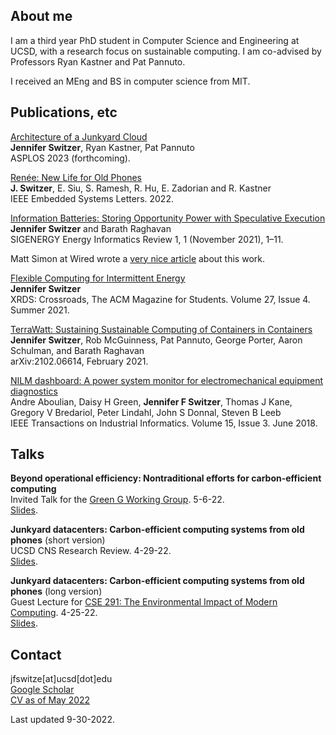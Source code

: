 ## About me
I am a third year PhD student in Computer Science and Engineering at UCSD, with a research focus on sustainable computing. I am co-advised by Professors Ryan Kastner and Pat Pannuto. 

I received an MEng and BS in computer science from MIT.

## Publications, etc 

[Architecture of a Junkyard Cloud](https://arxiv.org/abs/2110.06870)<br/>
**Jennifer Switzer**, Ryan Kastner, Pat Pannuto<br/>
ASPLOS 2023 (forthcoming).

[Renée: New Life for Old Phones](https://ieeexplore.ieee.org/document/9695989)<br/>
**J. Switzer**, E. Siu, S. Ramesh, R. Hu, E. Zadorian and R. Kastner<br/>
IEEE Embedded Systems Letters. 2022.

[Information Batteries: Storing Opportunity Power with Speculative Execution](https://dl.acm.org/doi/abs/10.1145/3508467.3508468)<br/>
**Jennifer Switzer** and Barath Raghavan<br/>
SIGENERGY Energy Informatics Review 1, 1 (November 2021), 1–11.

Matt Simon at Wired wrote a [very nice article](https://www.wired.com/story/maybe-green-energy-needs-information-batteries-too/) about this work.

[Flexible Computing for Intermittent Energy](https://dl.acm.org/doi/pdf/10.1145/3466861)<br/>
**Jennifer Switzer**<br/>
XRDS: Crossroads, The ACM Magazine for Students. Volume 27, Issue 4. Summer 2021.

[TerraWatt: Sustaining Sustainable Computing of Containers in Containers](https://arxiv.org/abs/2102.06614)<br/>
**Jennifer Switzer**, Rob McGuinness, Pat Pannuto, George Porter, Aaron Schulman, and Barath Raghavan<br/>
arXiv:2102.06614, February 2021.

[NILM dashboard: A power system monitor for electromechanical equipment diagnostics](https://ieeexplore.ieee.org/abstract/document/8371632)<br/>
Andre Aboulian, Daisy H Green, **Jennifer F Switzer**, Thomas J Kane, Gregory V Bredariol, Peter Lindahl, John S Donnal, Steven B Leeb<br/>
IEEE Transactions on Industrial Informatics. Volume 15, Issue 3. June 2018.

## Talks
**Beyond operational efficiency: Nontraditional efforts for carbon-efficient computing**<br/>
Invited Talk for the [Green G Working Group](https://nextgalliance.org/working_group/green-g/). 5-6-22.<br/>
[Slides](https://github.com/jfswitzer/jenniferswitzer.com/blob/main/documents/green_g_talk.pdf).<br/>

**Junkyard datacenters: Carbon-efficient computing systems from old phones** (short version)<br/>
UCSD CNS Research Review. 4-29-22.<br/>
[Slides](https://github.com/jfswitzer/jenniferswitzer.com/blob/main/documents/15_minute_talk_jfs.pdf).<br/>

**Junkyard datacenters: Carbon-efficient computing systems from old phones** (long version)<br/>
Guest Lecture for [CSE 291: The Environmental Impact of Modern Computing](https://cseweb.ucsd.edu//classes/sp22/cse291-f/). 4-25-22.<br/>
[Slides](https://github.com/jfswitzer/jenniferswitzer.com/blob/main/documents/40_minute_talk_jfs.pdf).<br/>

## Contact
jfswitze[at]ucsd[dot]edu<br/>
[Google Scholar](https://scholar.google.com/citations?user=G4g9E3UAAAAJ&hl=en)<br/>
[CV as of May 2022](https://github.com/jfswitzer/jenniferswitzer.com/blob/main/documents/cv.pdf)<br/>

Last updated 9-30-2022.
